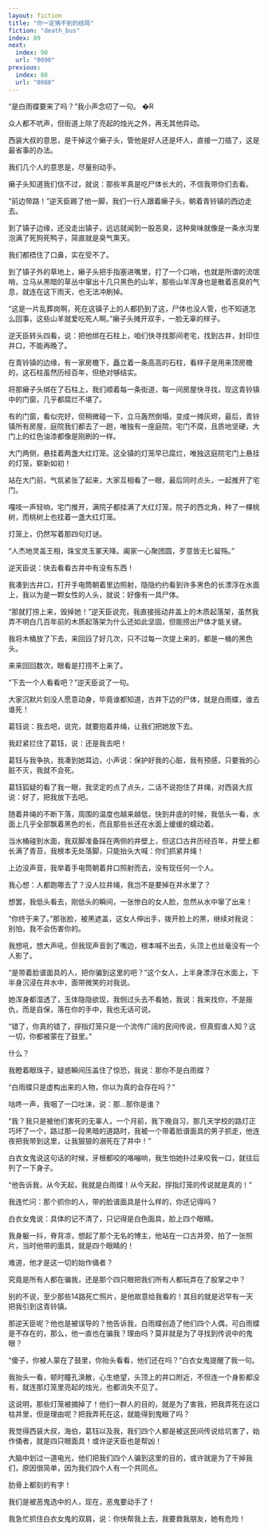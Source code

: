 ```yaml
---
layout: fiction
title: "你一定猜不到的结局"
fiction: "death_bus"
index: 89
next:
  index: 90
  url: "0090"
previous:
  index: 88
  url: "0088"
---
```

“是白雨蝶要来了吗？”我小声念叨了一句。 �R

众人都不吭声，但街道上除了亮起的烛光之外，再无其他异动。

西装大叔的意思，是干掉这个癞子头，管他是好人还是坏人，直接一刀插了，这是最省事的办法。

我们几个人的意思是，尽量别动手。

癞子头知道我们信不过，就说：那些羊真是吃尸体长大的，不信我带你们去看。

“前边带路！”逆天臣踢了他一脚，我们一行人跟着癞子头，朝着青铃镇的西边走去。

到了镇子边缘，还没走出镇子，远远就闻到一股恶臭，这种臭味就像是一条水沟里泡满了死狗死鸭子，简直就是臭气熏天。

我们都捂住了口鼻，实在受不了。

到了镇子外的草地上，癞子头把手指塞进嘴里，打了一个口哨，也就是所谓的流氓哨，立马从黑暗的草丛中窜出十几只黑色的山羊，那些山羊浑身也是散着恶臭的气息，就连在这下雨天，也无法冲刷掉。

“这是一片乱葬岗啊，死在这镇子上的人都扔到了这，尸体也没人管，也不知道怎么回事，这些山羊就爱吃死人啊。”癞子头摊开双手，一脸无辜的样子。

逆天臣转头四看，说：把他绑在石柱上，咱们快寻找那间老宅，找到古井，封印住井口，不能再晚了。

在青铃镇的边缘，有一家房檐下，矗立着一条高高的石柱，看样子是用来顶房檐的，这石柱虽然历经百年，但绝对够结实。

将那癞子头绑在了石柱上，我们顺着每一条街道，每一间房屋快寻找，现这青铃镇中的门窗，几乎都腐烂不堪了。

有的门窗，看似完好，但稍微碰一下，立马轰然倒塌，变成一摊灰烬，最后，青铃镇所有房屋，庭院我们都去了一趟，唯独有一座庭院，宅门不腐，且质地坚硬，大门上的红色油漆都像是刚刷的一样。

大门两侧，悬挂着两盏大红灯笼。这全镇的灯笼早已腐烂，唯独这庭院宅门上悬挂的灯笼，崭新如初！

站在大门前，气氛紧张了起来，大家互相看了一眼，最后同时点头，一起推开了宅门。

嘎吱一声轻响，宅门推开，满院子都挂满了大红灯笼，院子的西北角，种了一棵桃树，而桃树上也挂着一盏大红灯笼。

灯笼上，仍然写着那四句灯谜。

“人杰地灵盖王相，珠宝灵玉冢天降。阖家一心聚团圆，歹意皆无匕留殇。”

逆天臣说：快去看看古井中有没有东西！

我凑到古井口，打开手电筒朝着里边照射，隐隐约约看到许多黑色的长漂浮在水面上，我以为是一颗女性的人头，就说：好像有一具尸体。

“那就打捞上来，毁掉她！”逆天臣说完，我直接摇动井盖上的木质起落架，虽然我弄不明白几百年前的木质起落架为什么还如此坚固，但能捞出尸体才能关键。

我将木桶放了下去，来回舀了好几次，只不过每一次提上来的，都是一桶的黑色头。

来来回回数次，眼看是打捞不上来了。

“下去一个人看看吧？”逆天臣说了一句。

大家沉默片刻没人愿意动身，毕竟谁都知道，古井下边的尸体，就是白雨蝶，谁去谁死！

葛钰说：我去吧，说完，就要抱着井绳，让我们把她放下去。

我赶紧拦住了葛钰，说：还是我去吧！

葛钰与我争执，我凑到她耳边，小声说：保护好我的心脏，我有预感，只要我的心脏不灭，我就不会死。

葛钰狐疑的看了我一眼，我坚定的点了点头，二话不说抱住了井绳，对西装大叔说：好了，把我放下去吧。

随着井绳的不断下落，周围的温度也越来越低，快到井底的时候，我低头一看，水面上几乎全部飘着黑色的长，而且那些长还在水面上缓缓的蠕动着。

当水桶碰到水面，我双脚准备踩在两侧的井壁上，但这口古井历经百年，井壁上都长满了青苔，我根本无处落脚，只能抬头大喊：你们抓紧井绳！

上边没声音，我举着手电筒朝着井口照射而去，没有现任何一个人。

我心想：人都跑哪去了？没人拉井绳，我岂不是要掉在井水里了？

想罢，我低头看去，刚低头的瞬间，一张惨白的女人脸，忽然从水中窜了出来！

“你终于来了。”那张脸，被黑遮盖，这女人伸出手，拨开脸上的黑，继续对我说：别怕，我不会伤害你的。

我想吼，想大声吼，但我现声音到了嘴边，根本喊不出去，头顶上也丝毫没有一个人影了。

“是带着脸谱面具的人，把你骗到这里的吧？”这个女人，上半身漂浮在水面上，下半身沉浸在井水中，面带微笑的对我说。

她浑身都湿透了，玉体隐隐欲现，我侧过头去不看她，我说：我来找你，不是报仇，而是自保，落在你的手中，我也无话可说。

“错了，你真的错了，拶指灯笼只是一个流传广阔的民间传说，但真假谁人知？这一切，你都被蒙在了鼓里。”

什么？

我瞪着眼珠子，疑惑瞬间压盖住了惊恐，我说：那你不是白雨蝶？

“白雨蝶只是虚构出来的人物，你以为真的会存在吗？”

咕咚一声，我咽了一口吐沫，说：那...那你是谁？

“我？我只是被他们害死的无辜人，一个月前，我下晚自习，那几天学校的路灯正巧坏了一个，路过那一段黑暗的道路时，我被一个带着脸谱面具的男子抓走，他连夜把我带到这里，让我狠狠的溺死在了井中！”

白衣女鬼说这句话的时候，牙根都咬的咯嘣响，我生怕她扑过来咬我一口，就往后列了一下身子。

“他告诉我，从今天起，我就是白雨蝶！从今天起，拶指灯笼的传说就是真的！”

我连忙问：那个抓你的人，带的脸谱面具是什么样的，你还记得吗？

白衣女鬼说：具体的记不清了，只记得是白色面具，脸上四个眼睛。

我身躯一抖，脊背凉，想起了那个无名的博主，他站在一口古井旁，拍了一张照片，当时他带的面具，就是四个眼睛的！

难道，他才是这一切的始作俑者？

究竟是所有人都在骗我，还是那个四只眼把我们所有人都玩弄在了股掌之中？

别的不说，至少那些14路死亡照片，是他故意给我看的！其目的就是迟早有一天把我引到这青铃镇。

那逆天臣呢？他也是被误导的？他告诉我，白雨蝶创造了他们四个人偶，可白雨蝶是不存在的，那么，他一直也在骗我？理由吗？莫非就是为了寻找到传说中的鬼眼？

“傻子，你被人蒙在了鼓里，你抬头看看，他们还在吗？”白衣女鬼提醒了我一句。

我抬头一看，顿时瞳孔涣散，心生绝望，头顶上的井口附近，不但连一个身影都没有，就连那灯笼里亮起的烛光，也都消失不见了。

这说明，那些灯笼被摘掉了！他们一群人的目的，就是为了害我，把我弄死在这口枯井里，但是理由呢？把我弄死在这，就能得到鬼眼了吗？

我觉得西装大叔，海伯，葛钰以及我，我们四个人都是被这民间传说给坑害了，始作俑者，就是四只眼面具！或许逆天臣也是帮凶！

大脑中划过一道电光，他们把我们四个人骗到这里的目的，或许就是为了干掉我们，原因很简单，因为我们四个人有一个共同点。

肋骨上都刻的有字！

我们是被恶鬼选中的人，现在，恶鬼要动手了！

我急忙抓住白衣女鬼的双肩，说：你快帮我上去，我要救我朋友，她有危险！